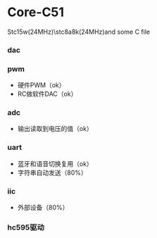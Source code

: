 # Core-C51
Stc15w(24MHz)\stc8a8k(24MHz)and some C file

### dac

### pwm

- 硬件PWM（ok）
- RC做软件DAC（ok）

### adc

- 输出读取到电压的值（ok）

### uart

- 蓝牙和语音切换复用（ok）
- 字符串自动发送（80%）

### iic

- 外部设备（80%）

### hc595驱动

